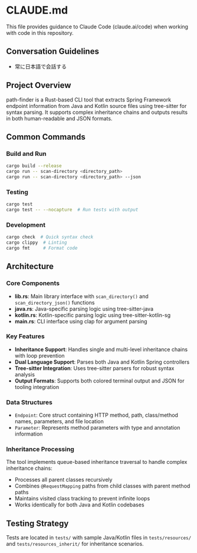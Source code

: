# CLAUDE.md

This file provides guidance to Claude Code (claude.ai/code) when working with code in this repository.

## Conversation Guidelines

- 常に日本語で会話する


## Project Overview

path-finder is a Rust-based CLI tool that extracts Spring Framework endpoint information from Java and Kotlin source files using tree-sitter for syntax parsing. It supports complex inheritance chains and outputs results in both human-readable and JSON formats.

## Common Commands

### Build and Run
```bash
cargo build --release
cargo run -- scan-directory <directory_path>
cargo run -- scan-directory <directory_path> --json
```

### Testing
```bash
cargo test
cargo test -- --nocapture  # Run tests with output
```

### Development
```bash
cargo check  # Quick syntax check
cargo clippy  # Linting
cargo fmt     # Format code
```

## Architecture

### Core Components
- **lib.rs**: Main library interface with `scan_directory()` and `scan_directory_json()` functions
- **java.rs**: Java-specific parsing logic using tree-sitter-java
- **kotlin.rs**: Kotlin-specific parsing logic using tree-sitter-kotlin-sg  
- **main.rs**: CLI interface using clap for argument parsing

### Key Features
- **Inheritance Support**: Handles single and multi-level inheritance chains with loop prevention
- **Dual Language Support**: Parses both Java and Kotlin Spring controllers
- **Tree-sitter Integration**: Uses tree-sitter parsers for robust syntax analysis
- **Output Formats**: Supports both colored terminal output and JSON for tooling integration

### Data Structures
- `Endpoint`: Core struct containing HTTP method, path, class/method names, parameters, and file location
- `Parameter`: Represents method parameters with type and annotation information

### Inheritance Processing
The tool implements queue-based inheritance traversal to handle complex inheritance chains:
- Processes all parent classes recursively
- Combines `@RequestMapping` paths from child classes with parent method paths
- Maintains visited class tracking to prevent infinite loops
- Works identically for both Java and Kotlin codebases

## Testing Strategy
Tests are located in `tests/` with sample Java/Kotlin files in `tests/resources/` and `tests/resources_inherit/` for inheritance scenarios.